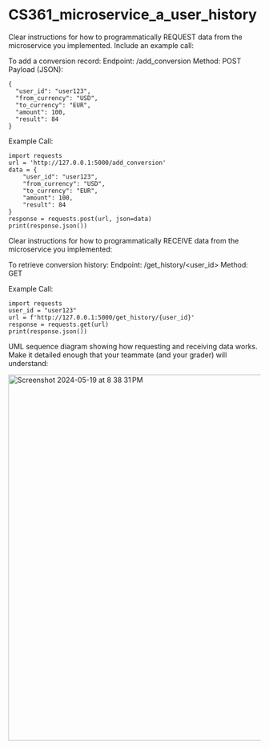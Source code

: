 # CS361_microservice_a_user_history

Clear instructions for how to programmatically REQUEST data from the microservice you implemented. Include an example call:

To add a conversion record:
Endpoint: /add_conversion
Method: POST
Payload (JSON):
```
{
  "user_id": "user123",
  "from_currency": "USD",
  "to_currency": "EUR",
  "amount": 100,
  "result": 84
}
```
Example Call:
```
import requests
url = 'http://127.0.0.1:5000/add_conversion'
data = {
    "user_id": "user123",
    "from_currency": "USD",
    "to_currency": "EUR",
    "amount": 100,
    "result": 84
}
response = requests.post(url, json=data)
print(response.json())
```



Clear instructions for how to programmatically RECEIVE data from the microservice you implemented:

To retrieve conversion history:
Endpoint: /get_history/<user_id>
Method: GET

Example Call:
```
import requests
user_id = "user123"
url = f'http://127.0.0.1:5000/get_history/{user_id}'
response = requests.get(url)
print(response.json())
```



UML sequence diagram showing how requesting and receiving data works. Make it detailed enough that your teammate (and your grader) will understand:

<img width="731" alt="Screenshot 2024-05-19 at 8 38 31 PM" src="https://github.com/JLH13/CS361_microservice_a_user_history/assets/108007953/0152a28d-a389-4ee2-9eb9-8568a8934705">
